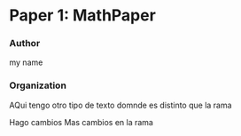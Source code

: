 # Paper 1: MathPaper
### Author
my name
### Organization

AQui tengo otro tipo de texto
domnde es distinto que la rama

Hago cambios
Mas cambios en la rama